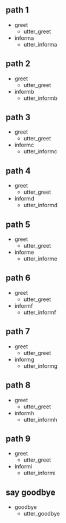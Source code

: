 ## path 1              <!-- name of the story - just for debugging -->
* greet              
  - utter_greet
* informa               <!-- user utterance, in format _intent[entities] -->
  - utter_informa

## path 2               <!-- this is already the start of the next story -->
* greet
  - utter_greet             <!-- action of the bot to execute -->
* informb
  - utter_informb

## path 3
* greet
  - utter_greet
* informc
  - utter_informc
  
## path 4               <!-- this is already the start of the next story -->
* greet
  - utter_greet             <!-- action of the bot to execute -->
* informd
  - utter_informd

## path 5
* greet
  - utter_greet
* informe
  - utter_informe

## path 6               <!-- this is already the start of the next story -->
* greet
  - utter_greet             <!-- action of the bot to execute -->
* informf
  - utter_informf

## path 7
* greet
  - utter_greet
* informg
  - utter_informg
  
## path 8               <!-- this is already the start of the next story -->
* greet
  - utter_greet             <!-- action of the bot to execute -->
* informh
  - utter_informh

## path 9
* greet
  - utter_greet
* informi
  - utter_informi

## say goodbye
* goodbye
  - utter_goodbye
